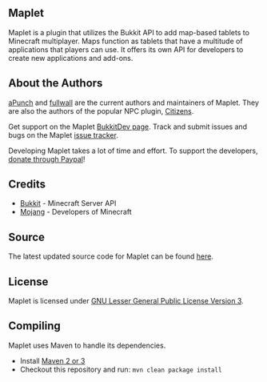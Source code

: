 Maplet
--------------
Maplet is a plugin that utilizes the Bukkit API to add map-based tablets to Minecraft multiplayer. Maps function as tablets that have a multitude of applications that players can use. It offers its own API for developers to create new applications and add-ons.

About the Authors
----------------
[aPunch](http://forums.bukkit.org/members/apunch.10603/) and [fullwall](http://forums.bukkit.org/members/fullwall.6415) are the current authors and maintainers of Maplet. They are also the authors of the popular NPC plugin, [Citizens](http://citizensnpcs.com).

Get support on the Maplet [BukkitDev page](http://dev.bukkit.org/server-mods/maplet).
Track and submit issues and bugs on the Maplet [issue tracker](http://github.com/aPunch/Maplet/issues).

Developing Maplet takes a lot of time and effort. To support the developers, [donate through Paypal](https://www.paypal.com/cgi-bin/webscr?cmd=_donations&business=theapunch%40yahoo%2ecom&lc=US&currency_code=USD&bn=PP%2dDonationsBF%3abtn_donate_LG%2egif%3aNonHosted)!

Credits
-------
 * [Bukkit](http://bukkit.org) - Minecraft Server API
 * [Mojang](http://mojang.com) - Developers of Minecraft

Source
------
The latest updated source code for Maplet can be found [here](https://github.com/aPunch/Maplet).

License
-------
Maplet is licensed under [GNU Lesser General Public License Version 3](https://github.com/aPunch/Maplet/blob/master/LICENSE.txt).

Compiling
---------
Maplet uses Maven to handle its dependencies.

* Install [Maven 2 or 3](http://maven.apache.org/download.html)
* Checkout this repository and run: `mvn clean package install`